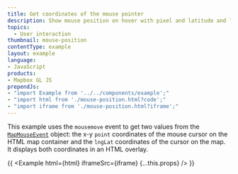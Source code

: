 ```yaml
---
title: Get coordinates of the mouse pointer
description: Show mouse position on hover with pixel and latitude and longitude coordinates.
topics:
  - User interaction
thumbnail: mouse-position
contentType: example
layout: example
language:
- JavaScript
products:
- Mapbox GL JS
prependJs:
- "import Example from '../../components/example';"
- "import html from './mouse-position.html?code';"
- "import iframe from './mouse-position.html?iframe';"
---
```


This example uses the `mousemove` event to get two values from the [`MapMouseEvent`](/mapbox-gl-js/api/events/#mapmouseevent) object: the x-y `point` coordinates of the mouse cursor on the HTML map container and the `lngLat` coordinates of the cursor on the map. It displays both coordinates in an HTML overlay.

{{ <Example html={html} iframeSrc={iframe} {...this.props} /> }}
